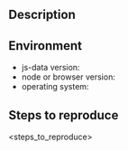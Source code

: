 ## Description

<description>

## Environment

- js-data version:
- node or browser version:
- operating system:

## Steps to reproduce

<!---
It's helpful to have a code example - consider one of these options to quickly provide a 
reproducible example that will help others with this issue:

1) Fork this Plunker https://next.plnkr.co/edit/YmRdhVMRfc1qpm22
2) Use Runkit.com - ie: https://runkit.com/crobinson42/github-com-js-data-js-data-issues-501

Thanks!
-->

<steps_to_reproduce>
